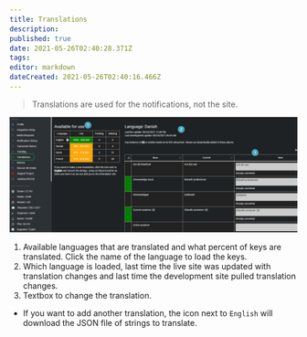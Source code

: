 ```yaml
---
title: Translations
description: 
published: true
date: 2021-05-26T02:40:28.371Z
tags: 
editor: markdown
dateCreated: 2021-05-26T02:40:16.466Z
---
```


> Translations are used for the notifications, not the site.

![translations.png](/translations.png)

1. Available languages that are translated and what percent of keys are translated. Click the name of the language to load the keys.
1. Which language is loaded, last time the live site was updated with translation changes and last time the development site pulled translation changes.
1. Textbox to change the translation.

- If you want to add another translation, the icon next to `English` will download the JSON file of strings to translate.